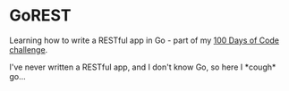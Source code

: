GoREST
======

Learning how to write a RESTful app in Go - part of my [100 Days of Code challenge](https://github.com/clcollins/100-days-of-code/blob/master/log.md).

I've never written a RESTful app, and I don't know Go, so here I \*cough\* go...
